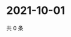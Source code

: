# 2021-10-01

共 0 条

<!-- BEGIN WEIBO -->
<!-- 最后更新时间 Fri Oct 01 2021 07:13:37 GMT+0800 (China Standard Time) -->

<!-- END WEIBO -->
